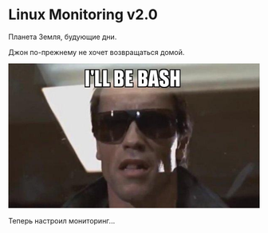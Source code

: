 # Linux Monitoring v2.0

Планета Земля, будующие дни.

Джон по-прежнему не хочет возвращаться домой.

![alt text](img/image.png)

Теперь настроил мониторинг...
